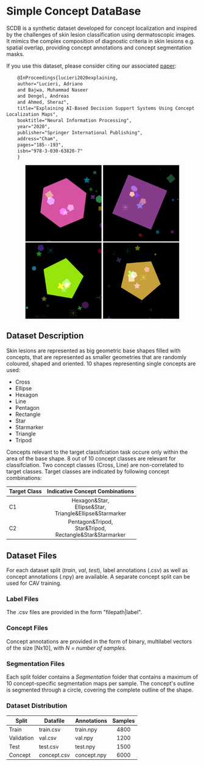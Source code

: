 # Simple Concept DataBase

SCDB is a synthetic dataset developed for concept localization and inspired by the challenges of skin lesion classification using dermatoscopic images. It mimics the complex composition of diagnostic criteria in skin lesions e.g. spatial overlap, providing concept annotations and concept segmentation masks.

If you use this dataset, please consider citing our associated [paper](https://arxiv.org/pdf/2005.01399.pdf):
```
    @InProceedings{lucieri2020explaining,
    author="Lucieri, Adriano
    and Bajwa, Muhammad Naseer
    and Dengel, Andreas
    and Ahmed, Sheraz",
    title="Explaining AI-Based Decision Support Systems Using Concept Localization Maps",
    booktitle="Neural Information Processing",
    year="2020",
    publisher="Springer International Publishing",
    address="Cham",
    pages="185--193",
    isbn="978-3-030-63820-7"
    }
```

<p align="center">
  <img src="Fig/000044.png" width="200" />
  <img src="Fig/000158.png" width="200" /> 
  <img src="Fig/000233.png" width="200" />
  <img src="Fig/000335.png" width="200" />
</p>

## Dataset Description
Skin lesions are represented as big geometric base shapes filled with concepts, that are represented as smaller geometries that are randomly coloured, shaped and oriented. 10 shapes representing single concepts are used:

+ Cross
+ Ellipse
+ Hexagon
+ Line
+ Pentagon
+ Rectangle
+ Star
+ Starmarker
+ Triangle
+ Tripod

Concepts relevant to the target classifciation task occure only within the area of the base shape. 8 out of 10 concept classes are relevant for classifciation. Two concept classes (Cross, Line) are non-correlated to target classes. Target classes are indicated by following concept combinations:

Target Class| Indicative Concept Combinations
---|:-:
C1|Hexagon&Star, <br>Ellipse&Star, <br>Triangle&Ellipse&Starmarker
C2|Pentagon&Tripod, <br>Star&Tripod, <br>Rectangle&Star&Starmarker

## Dataset Files
For each dataset split (*train*, *val*, *test*), label annotations (.csv) as well as concept annotations (.npy) are available. A separate concept split can be used for CAV training.

### Label Files
The .csv files are provided in the form "filepath|label".

### Concept Files
Concept annotations are provided in the form of binary, multilabel vectors of the size [Nx10], with *N = number of samples*. 

### Segmentation Files
Each split folder contains a *Segmentation* folder that contains a maximum of 10 concept-specific segmentation maps per sample. The concept's outline is segmented through a circle, covering the complete outline of the shape.

### Dataset Distribution

Split|Datafile|Annotations|Samples
---|---|---|:-:
Train|train.csv|train.npy|4800
Validation|val.csv|val.npy|1200
Test|test.csv|test.npy|1500
Concept|concept.csv|concept.npy|6000

